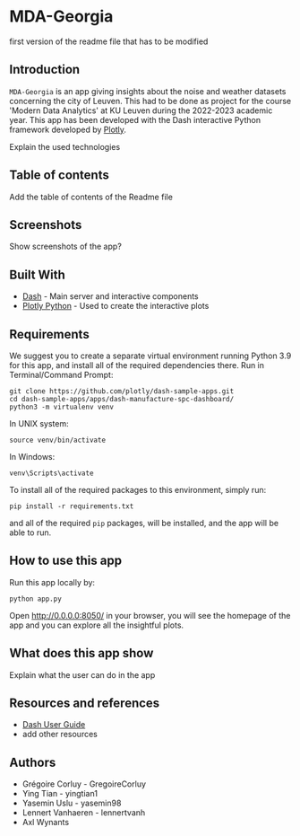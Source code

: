 # MDA-Georgia

first version of the readme file that has to be modified

## Introduction
`MDA-Georgia` is an app giving insights about the noise and weather datasets concerning the city of Leuven. 
This had to be done as project for the course 'Modern Data Analytics' at KU Leuven during the 2022-2023 academic year.
This app has been developed with the Dash interactive Python framework developed by [Plotly](https//plot.ly/).

Explain the used technologies

## Table of contents
Add the table of contents of the Readme file

## Screenshots
Show screenshots of the app?


## Built With
* [Dash](https://dash.plot.ly/) - Main server and interactive components 
* [Plotly Python](https://plot.ly/python/) - Used to create the interactive plots

## Requirements
We suggest you to create a separate virtual environment running Python 3.9 for this app, and install all of the required dependencies there. Run in Terminal/Command Prompt:

```
git clone https://github.com/plotly/dash-sample-apps.git
cd dash-sample-apps/apps/dash-manufacture-spc-dashboard/
python3 -m virtualenv venv
```
In UNIX system: 

```
source venv/bin/activate
```
In Windows: 

```
venv\Scripts\activate
```

To install all of the required packages to this environment, simply run:

```
pip install -r requirements.txt
```

and all of the required `pip` packages, will be installed, and the app will be able to run.


## How to use this app

Run this app locally by:
```
python app.py
```
Open http://0.0.0.0:8050/ in your browser, you will see the homepage of the app and you can explore all the insightful plots.


## What does this app show

Explain what the user can do in the app

## Resources and references
* [Dash User Guide](https://dash.plot.ly/)
* add other resources

## Authors
* Grégoire Corluy - GregoireCorluy
* Ying Tian - yingtian1
* Yasemin Uslu - yasemin98
* Lennert Vanhaeren - lennertvanh
* Axl Wynants